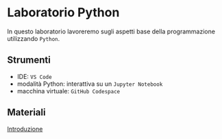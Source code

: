 # Laboratorio Python
In questo laboratorio lavoreremo sugli aspetti base della programmazione utilizzando `Python`.

## Strumenti
- IDE: `VS Code`
- modalità Python: interattiva su un `Jupyter Notebook`
- macchina virtuale: `GitHub Codespace`
 




## Materiali

[Introduzione](01-intro/intro.ipynb)

